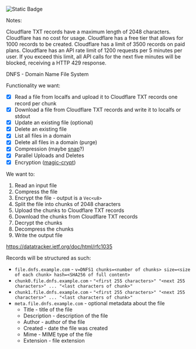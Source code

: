 ![Static Badge](https://img.shields.io/badge/unsafe-forbidden-red)

Notes:

Cloudflare TXT records have a maximum length of 2048 characters.
Cloudflare has no cost for usage.
Cloudflare has a free tier that allows for 1000 records to be created.
Cloudflare has a limit of 3500 records on paid plans.
Cloudflare has an API rate limit of 1200 requests per 5 minutes per user.
    If you exceed this limit, all API calls for the next five minutes will be blocked, receiving a HTTP 429 response.

DNFS - Domain Name File System

Functionality we want:
- [x] Read a file from localfs and upload it to Cloudflare TXT records
    one record per chunk
- [x] Download a file from Cloudflare TXT records and write it to localfs or stdout
- [x] Update an existing file (optional)
- [x] Delete an existing file
- [x] List all files in a domain
- [x] Delete all files in a domain (purge)
- [x] Compression (maybe [snap](https://crates.io/crates/snap)?)
- [x] Parallel Uploads and Deletes
- [x] Encryption ([magic-crypt](https://crates.io/crates/magic-crypt))

We want to:
1. Read an input file
2. Compress the file
3. Encrypt the file - output is a `Vec<u8>`
4. Split the file into chunks of 2048 characters
5. Upload the chunks to Cloudflare TXT records
6. Download the chunks from Cloudflare TXT records
7. Decrypt the chunks
8. Decompress the chunks
9. Write the output file

https://datatracker.ietf.org/doc/html/rfc1035

Records will be structured as such:
* `file.dnfs.example.com` - `v=DNFS1 chunks=<number of chunks> size=<size of each chunk> hash=<SHA256 of full content>`
* `chunk0.file.dnfs.example.com` - `"<first 255 characters>" "<next 255 characters>" ... "<last characters of chunk>"`
* `chunk1.file.dnfs.example.com` - `"<first 255 characters>" "<next 255 characters>" ... "<last characters of chunk>"`
* `meta.file.dnfs.example.com` - optional metadata about the file
    * Title - title of the file
    * Description - description of the file
    * Author - author of the file
    * Created - date the file was created
    * Mime - MIME type of the file
    * Extension - file extension
